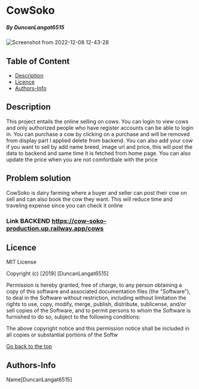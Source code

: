# CowSoko
##### By DuncanLangat6515
![Screenshot from 2022-12-08 12-43-28](https://user-images.githubusercontent.com/108465603/206413875-da579284-40cd-4002-88f2-6e497d95406b.png)
## Table of Content
+ [Description](#Description)
+ [Licence](#Licence)
+ [Authors-Info](#Authors-Info)



## Description 
<p>This project entails the online selling on cows. You can login to view cows and only authorized people who have register accounts can be able to login in. You can purchase a cow by clicking on a purchase and will be removed from display part I applied delete from backend. You can also add your cow if you want to sell by add name breed, image url and price, this will post the data to backend and same time it is fetched from home page. You can also update the price when you are not comfortbale with  the price  </p>

## Problem solution

CowSoko is dairy farming where a buyer and seller can post their cow on sell and can also book the
cow they want. This will reduce time and traveling expense since you can check it online

### Link BACKEND  https://cow-soko-production.up.railway.app/cows

## Licence
MIT License

Copyright (c) [2019] [DuncanLangat6515]

Permission is hereby granted, free of charge, to any person obtaining a copy of this software and associated documentation files (the "Software"), to deal in the Software without restriction, including without limitation the rights to use, copy, modify, merge, publish, distribute, sublicense, and/or sell copies of the Software, and to permit persons to whom the Software is furnished to do so, subject to the following conditions:

The above copyright notice and this permission notice shall be included in all copies or substantial portions of the Softw

[Go back to the top](#Cow-soko)

## Authors-Info
Name[DuncanLangat6515]
